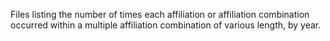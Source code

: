 Files listing the number of times each affiliation or affiliation combination occurred within a multiple affiliation combination of various length, by year.
